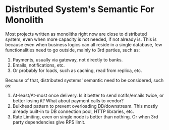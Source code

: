# Distributed System's Semantic For Monolith

Most projects written as monoliths right now are close to distributed system, even when more capacity is not needed, if not already is.
This is because even when business logics can all reside in a single database, few functionalities need to go outside, mainly to 3rd parties, such as:

1. Payments, usually via gateway, not directly to banks.
2. Emails, notifications, etc.
3. Or probably for loads, such as caching, read from replica, etc.

Because of that, distributed systems' semantic need to be considered, such as:

1. At-least/At-most once delivery. Is it better to send notifs/emails twice, or better losing it? What about payment calls to vendor?
2. Bulkhead pattern to prevent overloading DB/downstream. This mostly already built-in to DB connection pool, HTTP libraries, etc.
3. Rate Limiting, even on single node is better than nothing. Or when 3rd party dependencies give RPS limit.
